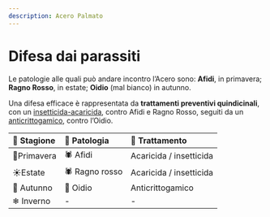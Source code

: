 ```yaml
---
description: Acero Palmato
---
```


# Difesa dai parassiti

Le patologie alle quali può andare incontro l’Acero sono: **Afidi**, in primavera; **Ragno Rosso**, in estate; **Oidio** \(mal bianco\) in autunno.

Una difesa efficace è rappresentata da **trattamenti preventivi quindicinali**, con un [insetticida-acaricida](https://www.pagineverdibonsai.it/prodotti/olio-bianco-%28anticocciniglia---acaricida%29---da-%E2%82%AC--6,90/id-180.htm), contro Afidi e Ragno Rosso, seguiti da un [anticrittogamico](https://www.pagineverdibonsai.it/prodotti/anti-oidio-biologico---%E2%82%AC--19,00/id-56.htm), contro l’Oidio. 

| 📆 Stagione | 🥀 Patologia | 💊 Trattamento |
| :--- | :--- | :--- |
| 🌿Primavera | 🕷 Afidi | Acaricida / insetticida |
| ☀Estate | 🕷 Ragno rosso | Acaricida / insetticida |
| 🍂 Autunno | 🍄 Oidio | Anticrittogamico |
| ❄ Inverno | - | - |

